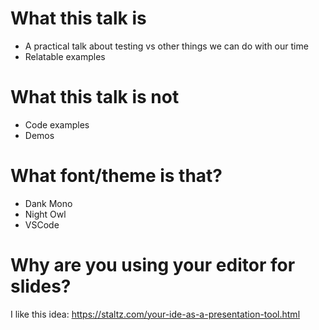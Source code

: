 # What this talk is

- A practical talk about testing vs other things
  we can do with our time
- Relatable examples

# What this talk is not

- Code examples
- Demos

# What font/theme is that?

- Dank Mono
- Night Owl
- VSCode

# Why are you using your editor for slides?

I like this idea:
https://staltz.com/your-ide-as-a-presentation-tool.html
